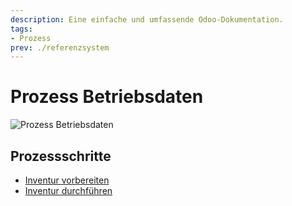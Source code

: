```yaml
---
description: Eine einfache und umfassende Odoo-Dokumentation.
tags:
- Prozess
prev: ./referenzsystem
---
```

# Prozess Betriebsdaten

![Prozess Betriebsdaten](assets/Prozess%20Betriebsdaten.svg)

## Prozessschritte

* [Inventur vorbereiten](Stock%20Inventory.md#Inventur%20vorbereiten)
* [Inventur durchführen](Stock%20Inventory.md#Inventur%20durchführen)